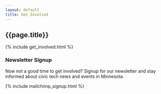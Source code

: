 ```yaml
---
layout: default
title: Get Involved 
---
```


## {{page.title}}

{% include get_involved.html %}

### Newsletter Signup

Now not a good time to get involved? Signup for our newsletter and stay informed
about civic tech news and events in Minnesota.

{% include mailchimp_signup.html %}
